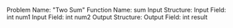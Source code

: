 Problem Name: "Two Sum"
Function Name: sum
Input Structure:
Input Field: int num1
Input Field: int num2
Output Structure:
Output Field: int result
